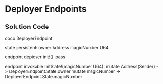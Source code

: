 # Deployer Endpoints

## Solution Code

coco DeployerEndpoint

state persistent:
    owner Address
    magicNumber U64

endpoint deployer Init!():
    pass

endpoint invokable InitState!(magicNumber U64):
    mutate Address(Sender) -> DeployerEndpoint.State.owner
    mutate magicNumber -> DeployerEndpoint.State.magicNumber